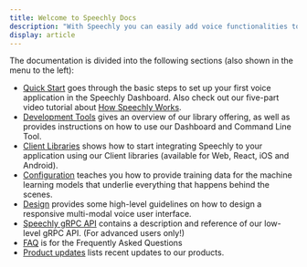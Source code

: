 ```yaml
---
title: Welcome to Speechly Docs
description: "With Speechly you can easily add voice functionalities to any user interface. We provide speech-to-text and natural language understanding features, both accessible via a simple API using ready-made client libraries. All you need to do is provide a small amount of training data for our machine learning models, and integrate one of the client libraries to your application."
display: article
---
```


The documentation is divided into the following sections (also shown in the menu to the left):

- [Quick Start](/quick-start/) goes through the basic steps to set up your first voice application in the Speechly Dashboard. Also check out our five-part video tutorial about [How Speechly Works](quick-start/how-speechly-works).
- [Development Tools](/dev-tools/) gives an overview of our library offering, as well as provides instructions on how to use our Dashboard and Command Line Tool.
- [Client Libraries](/client-libraries/) shows how to start integrating Speechly to your application using our Client libraries (available for Web, React, iOS and Android).
- [Configuration](/slu-examples/) teaches you how to provide training data for the machine learning models that underlie everything that happens behind the scenes.
- [Design](/design-philosophy/) provides some high-level guidelines on how to design a responsive multi-modal voice user interface.
- [Speechly gRPC API](/speechly-api/) contains a description and reference of our low-level gRPC API. (For advanced users only!)
- [FAQ](/faq/) is for the Frequently Asked Questions
- [Product updates](/release-notes/) lists recent updates to our products.
